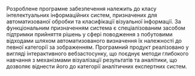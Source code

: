 Розроблене програмне забезпечення належить до класу інтелектуальних інформаційних систем, призначених для автоматизованої обробки та класифікації візуальної інформації. За функціональним призначенням система є спеціалізованим засобом підтримки прийняття рішень у сфері поводження з побутовими відходами шляхом автоматизованого визначення їх належності до певної категорії за зображенням. Програмний продукт реалізовано у вигляді інтерактивного вебзастосунку, що поєднує методи глибокого навчання з механізмами візуалізації результатів та аналітики, що дозволяє віднести його до категорії аналітичних експертних систем.
